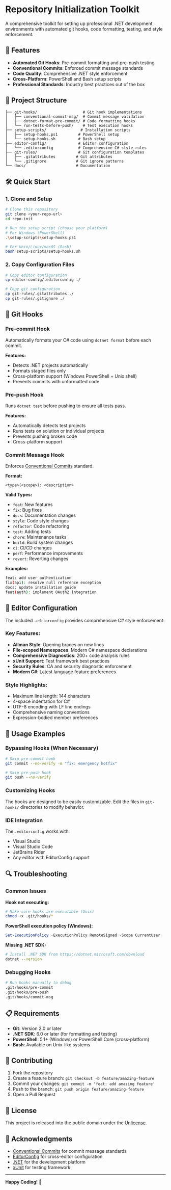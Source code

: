 # Repository Initialization Toolkit

A comprehensive toolkit for setting up professional .NET development environments with automated git hooks, code formatting, testing, and style enforcement.

## 🚀 Features

- **Automated Git Hooks**: Pre-commit formatting and pre-push testing
- **Conventional Commits**: Enforced commit message standards
- **Code Quality**: Comprehensive .NET style enforcement
- **Cross-Platform**: PowerShell and Bash setup scripts
- **Professional Standards**: Industry best practices out of the box

## 📁 Project Structure

```
├── git-hooks/                    # Git hook implementations
│   ├── conventional-commit-msg/  # Commit message validation
│   ├── dotnet-format-pre-commit/ # Code formatting hooks
│   └── run-tests-before-push/    # Test execution hooks
├── setup-scripts/               # Installation scripts
│   ├── setup-hooks.ps1         # PowerShell setup
│   └── setup-hooks.sh          # Bash setup
├── editor-config/              # Editor configuration
│   └── .editorconfig           # Comprehensive C# style rules
├── git-rules/                  # Git configuration templates
│   ├── .gitattributes         # Git attributes
│   └── .gitignore             # Git ignore patterns
└── docs/                      # Documentation
```

## 🛠️ Quick Start

### 1. Clone and Setup

```bash
# Clone this repository
git clone <your-repo-url>
cd repo-init

# Run the setup script (choose your platform)
# For Windows (PowerShell)
.\setup-scripts\setup-hooks.ps1

# For Unix/Linux/macOS (Bash)
bash setup-scripts/setup-hooks.sh
```

### 2. Copy Configuration Files

```bash
# Copy editor configuration
cp editor-config/.editorconfig ./

# Copy git configuration
cp git-rules/.gitattributes ./
cp git-rules/.gitignore ./
```

## 🔧 Git Hooks

### Pre-commit Hook
Automatically formats your C# code using `dotnet format` before each commit.

**Features:**
- Detects .NET projects automatically
- Formats staged files only
- Cross-platform support (Windows PowerShell + Unix shell)
- Prevents commits with unformatted code

### Pre-push Hook
Runs `dotnet test` before pushing to ensure all tests pass.

**Features:**
- Automatically detects test projects
- Runs tests on solution or individual projects
- Prevents pushing broken code
- Cross-platform support

### Commit Message Hook
Enforces [Conventional Commits](https://www.conventionalcommits.org/) standard.

**Format:**
```
<type>(<scope>): <description>
```

**Valid Types:**
- `feat`: New features
- `fix`: Bug fixes
- `docs`: Documentation changes
- `style`: Code style changes
- `refactor`: Code refactoring
- `test`: Adding tests
- `chore`: Maintenance tasks
- `build`: Build system changes
- `ci`: CI/CD changes
- `perf`: Performance improvements
- `revert`: Reverting changes

**Examples:**
```bash
feat: add user authentication
fix(api): resolve null reference exception
docs: update installation guide
feat(auth): implement OAuth2 integration
```

## 📝 Editor Configuration

The included `.editorconfig` provides comprehensive C# style enforcement:

### Key Features:
- **Allman Style**: Opening braces on new lines
- **File-scoped Namespaces**: Modern C# namespace declarations
- **Comprehensive Diagnostics**: 200+ code analysis rules
- **xUnit Support**: Test framework best practices
- **Security Rules**: CA and security diagnostic enforcement
- **Modern C#**: Latest language feature preferences

### Style Highlights:
- Maximum line length: 144 characters
- 4-space indentation for C#
- UTF-8 encoding with LF line endings
- Comprehensive naming conventions
- Expression-bodied member preferences

## 🎯 Usage Examples

### Bypassing Hooks (When Necessary)
```bash
# Skip pre-commit hook
git commit --no-verify -m "fix: emergency hotfix"

# Skip pre-push hook
git push --no-verify
```

### Customizing Hooks
The hooks are designed to be easily customizable. Edit the files in `git-hooks/` directories to modify behavior.

### IDE Integration
The `.editorconfig` works with:
- Visual Studio
- Visual Studio Code
- JetBrains Rider
- Any editor with EditorConfig support

## 🔍 Troubleshooting

### Common Issues

**Hook not executing:**
```bash
# Make sure hooks are executable (Unix)
chmod +x .git/hooks/*
```

**PowerShell execution policy (Windows):**
```powershell
Set-ExecutionPolicy -ExecutionPolicy RemoteSigned -Scope CurrentUser
```

**Missing .NET SDK:**
```bash
# Install .NET SDK from https://dotnet.microsoft.com/download
dotnet --version
```

### Debugging Hooks
```bash
# Run hooks manually to debug
.git/hooks/pre-commit
.git/hooks/pre-push
.git/hooks/commit-msg
```

## 📋 Requirements

- **Git**: Version 2.0 or later
- **.NET SDK**: 6.0 or later (for formatting and testing)
- **PowerShell**: 5.1+ (Windows) or PowerShell Core (cross-platform)
- **Bash**: Available on Unix-like systems

## 🤝 Contributing

1. Fork the repository
2. Create a feature branch: `git checkout -b feature/amazing-feature`
3. Commit your changes: `git commit -m 'feat: add amazing feature'`
4. Push to the branch: `git push origin feature/amazing-feature`
5. Open a Pull Request

## 📄 License

This project is released into the public domain under the [Unlicense](LICENSE).

## 🙏 Acknowledgments

- [Conventional Commits](https://www.conventionalcommits.org/) for commit message standards
- [EditorConfig](https://editorconfig.org/) for cross-editor configuration
- [.NET](https://dotnet.microsoft.com/) for the development platform
- [xUnit](https://xunit.net/) for testing framework

---

**Happy Coding!** 🎉
